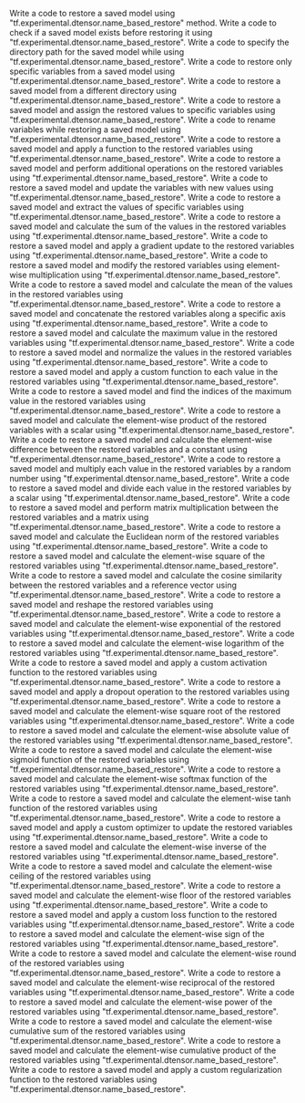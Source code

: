 Write a code to restore a saved model using "tf.experimental.dtensor.name_based_restore" method.
Write a code to check if a saved model exists before restoring it using "tf.experimental.dtensor.name_based_restore".
Write a code to specify the directory path for the saved model while using "tf.experimental.dtensor.name_based_restore".
Write a code to restore only specific variables from a saved model using "tf.experimental.dtensor.name_based_restore".
Write a code to restore a saved model from a different directory using "tf.experimental.dtensor.name_based_restore".
Write a code to restore a saved model and assign the restored values to specific variables using "tf.experimental.dtensor.name_based_restore".
Write a code to rename variables while restoring a saved model using "tf.experimental.dtensor.name_based_restore".
Write a code to restore a saved model and apply a function to the restored variables using "tf.experimental.dtensor.name_based_restore".
Write a code to restore a saved model and perform additional operations on the restored variables using "tf.experimental.dtensor.name_based_restore".
Write a code to restore a saved model and update the variables with new values using "tf.experimental.dtensor.name_based_restore".
Write a code to restore a saved model and extract the values of specific variables using "tf.experimental.dtensor.name_based_restore".
Write a code to restore a saved model and calculate the sum of the values in the restored variables using "tf.experimental.dtensor.name_based_restore".
Write a code to restore a saved model and apply a gradient update to the restored variables using "tf.experimental.dtensor.name_based_restore".
Write a code to restore a saved model and modify the restored variables using element-wise multiplication using "tf.experimental.dtensor.name_based_restore".
Write a code to restore a saved model and calculate the mean of the values in the restored variables using "tf.experimental.dtensor.name_based_restore".
Write a code to restore a saved model and concatenate the restored variables along a specific axis using "tf.experimental.dtensor.name_based_restore".
Write a code to restore a saved model and calculate the maximum value in the restored variables using "tf.experimental.dtensor.name_based_restore".
Write a code to restore a saved model and normalize the values in the restored variables using "tf.experimental.dtensor.name_based_restore".
Write a code to restore a saved model and apply a custom function to each value in the restored variables using "tf.experimental.dtensor.name_based_restore".
Write a code to restore a saved model and find the indices of the maximum value in the restored variables using "tf.experimental.dtensor.name_based_restore".
Write a code to restore a saved model and calculate the element-wise product of the restored variables with a scalar using "tf.experimental.dtensor.name_based_restore".
Write a code to restore a saved model and calculate the element-wise difference between the restored variables and a constant using "tf.experimental.dtensor.name_based_restore".
Write a code to restore a saved model and multiply each value in the restored variables by a random number using "tf.experimental.dtensor.name_based_restore".
Write a code to restore a saved model and divide each value in the restored variables by a scalar using "tf.experimental.dtensor.name_based_restore".
Write a code to restore a saved model and perform matrix multiplication between the restored variables and a matrix using "tf.experimental.dtensor.name_based_restore".
Write a code to restore a saved model and calculate the Euclidean norm of the restored variables using "tf.experimental.dtensor.name_based_restore".
Write a code to restore a saved model and calculate the element-wise square of the restored variables using "tf.experimental.dtensor.name_based_restore".
Write a code to restore a saved model and calculate the cosine similarity between the restored variables and a reference vector using "tf.experimental.dtensor.name_based_restore".
Write a code to restore a saved model and reshape the restored variables using "tf.experimental.dtensor.name_based_restore".
Write a code to restore a saved model and calculate the element-wise exponential of the restored variables using "tf.experimental.dtensor.name_based_restore".
Write a code to restore a saved model and calculate the element-wise logarithm of the restored variables using "tf.experimental.dtensor.name_based_restore".
Write a code to restore a saved model and apply a custom activation function to the restored variables using "tf.experimental.dtensor.name_based_restore".
Write a code to restore a saved model and apply a dropout operation to the restored variables using "tf.experimental.dtensor.name_based_restore".
Write a code to restore a saved model and calculate the element-wise square root of the restored variables using "tf.experimental.dtensor.name_based_restore".
Write a code to restore a saved model and calculate the element-wise absolute value of the restored variables using "tf.experimental.dtensor.name_based_restore".
Write a code to restore a saved model and calculate the element-wise sigmoid function of the restored variables using "tf.experimental.dtensor.name_based_restore".
Write a code to restore a saved model and calculate the element-wise softmax function of the restored variables using "tf.experimental.dtensor.name_based_restore".
Write a code to restore a saved model and calculate the element-wise tanh function of the restored variables using "tf.experimental.dtensor.name_based_restore".
Write a code to restore a saved model and apply a custom optimizer to update the restored variables using "tf.experimental.dtensor.name_based_restore".
Write a code to restore a saved model and calculate the element-wise inverse of the restored variables using "tf.experimental.dtensor.name_based_restore".
Write a code to restore a saved model and calculate the element-wise ceiling of the restored variables using "tf.experimental.dtensor.name_based_restore".
Write a code to restore a saved model and calculate the element-wise floor of the restored variables using "tf.experimental.dtensor.name_based_restore".
Write a code to restore a saved model and apply a custom loss function to the restored variables using "tf.experimental.dtensor.name_based_restore".
Write a code to restore a saved model and calculate the element-wise sign of the restored variables using "tf.experimental.dtensor.name_based_restore".
Write a code to restore a saved model and calculate the element-wise round of the restored variables using "tf.experimental.dtensor.name_based_restore".
Write a code to restore a saved model and calculate the element-wise reciprocal of the restored variables using "tf.experimental.dtensor.name_based_restore".
Write a code to restore a saved model and calculate the element-wise power of the restored variables using "tf.experimental.dtensor.name_based_restore".
Write a code to restore a saved model and calculate the element-wise cumulative sum of the restored variables using "tf.experimental.dtensor.name_based_restore".
Write a code to restore a saved model and calculate the element-wise cumulative product of the restored variables using "tf.experimental.dtensor.name_based_restore".
Write a code to restore a saved model and apply a custom regularization function to the restored variables using "tf.experimental.dtensor.name_based_restore".
